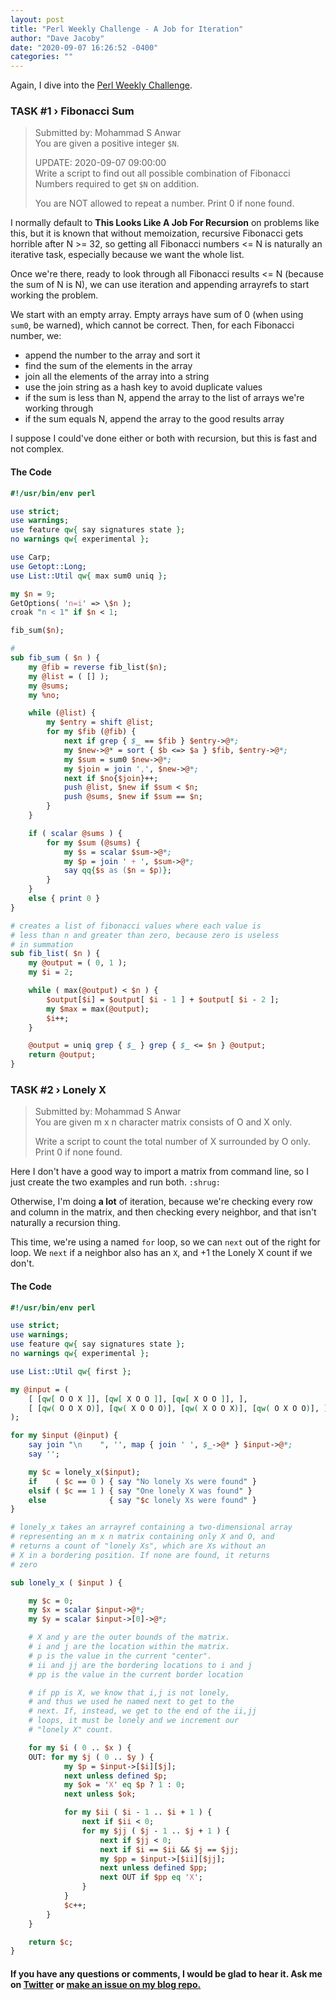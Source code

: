 ```yaml
---
layout: post
title: "Perl Weekly Challenge - A Job for Iteration"
author: "Dave Jacoby"
date: "2020-09-07 16:26:52 -0400"
categories: ""
---
```


Again, I dive into the [Perl Weekly Challenge](https://perlweeklychallenge.org/blog/perl-weekly-challenge-077/).

### TASK #1 › Fibonacci Sum

> Submitted by: Mohammad S Anwar  
> You are given a positive integer `$N`.
>
> UPDATE: 2020-09-07 09:00:00  
> Write a script to find out all possible combination of Fibonacci Numbers required to get `$N` on addition.
>
> You are NOT allowed to repeat a number. Print 0 if none found.

I normally default to **This Looks Like A Job For Recursion** on problems like this, but it is known that without memoization, recursive Fibonacci gets horrible after N >= 32, so getting all Fibonacci numbers <= N is naturally an iterative task, especially because we want the whole list.

Once we're there, ready to look through all Fibonacci results <= N (because the sum of N is N), we can use iteration and appending arrayrefs to start working the problem.

We start with an empty array. Empty arrays have sum of 0 (when using `sum0`, be warned), which cannot be correct. Then, for each Fibonacci number, we:

* append the number to the array and sort it
* find the sum of the elements in the array
* join all the elements of the array into a string
* use the join string as a hash key to avoid duplicate values
* if the sum is less than N, append the array to the list of arrays we're working through
* if the sum equals N, append the array to the good results array

I suppose I could've done either or both with recursion, but this is fast and not complex. 

#### The Code

```perl
#!/usr/bin/env perl

use strict;
use warnings;
use feature qw{ say signatures state };
no warnings qw{ experimental };

use Carp;
use Getopt::Long;
use List::Util qw{ max sum0 uniq };

my $n = 9;
GetOptions( 'n=i' => \$n );
croak "n < 1" if $n < 1;

fib_sum($n);

#
sub fib_sum ( $n ) {
    my @fib = reverse fib_list($n);
    my @list = ( [] );
    my @sums;
    my %no;

    while (@list) {
        my $entry = shift @list;
        for my $fib (@fib) {
            next if grep { $_ == $fib } $entry->@*;
            my $new->@* = sort { $b <=> $a } $fib, $entry->@*;
            my $sum = sum0 $new->@*;
            my $join = join ',', $new->@*;
            next if $no{$join}++;
            push @list, $new if $sum < $n;
            push @sums, $new if $sum == $n;
        }
    }

    if ( scalar @sums ) {
        for my $sum (@sums) {
            my $s = scalar $sum->@*;
            my $p = join ' + ', $sum->@*;
            say qq{$s as ($n = $p)};
        }
    }
    else { print 0 }
}

# creates a list of fibonacci values where each value is
# less than n and greater than zero, because zero is useless
# in summation
sub fib_list( $n ) {
    my @output = ( 0, 1 );
    my $i = 2;

    while ( max(@output) < $n ) {
        $output[$i] = $output[ $i - 1 ] + $output[ $i - 2 ];
        my $max = max(@output);
        $i++;
    }

    @output = uniq grep { $_ } grep { $_ <= $n } @output;
    return @output;
}
```

### TASK #2 › Lonely X

> Submitted by: Mohammad S Anwar  
> You are given m x n character matrix consists of O and X only.
>
> Write a script to count the total number of X surrounded by O only. Print 0 if none found.

Here I don't have a good way to import a matrix from command line, so I just create the two examples and run both. `:shrug:`

Otherwise, I'm doing **a lot** of iteration, because we're checking every row and column in the matrix, and then checking every neighbor, and that isn't naturally a recursion thing.

This time, we're using a named `for` loop, so we can `next` out of the right for loop. We `next` if a neighbor also has an `X`, and +1 the Lonely X count if we don't.

#### The Code

```perl
#!/usr/bin/env perl

use strict;
use warnings;
use feature qw{ say signatures state };
no warnings qw{ experimental };

use List::Util qw{ first };

my @input = (
    [ [qw[ O O X ]], [qw[ X O O ]], [qw[ X O O ]], ],
    [ [qw( O O X O)], [qw( X O O O)], [qw( X O O X)], [qw( O X O O)], ]
);

for my $input (@input) {
    say join "\n    ", '', map { join ' ', $_->@* } $input->@*;
    say '';

    my $c = lonely_x($input);
    if    ( $c == 0 ) { say "No lonely Xs were found" }
    elsif ( $c == 1 ) { say "One lonely X was found" }
    else              { say "$c lonely Xs were found" }
}

# lonely_x takes an arrayref containing a two-dimensional array
# representing an m x n matrix containing only X and O, and
# returns a count of "lonely Xs", which are Xs without an
# X in a bordering position. If none are found, it returns
# zero

sub lonely_x ( $input ) {

    my $c = 0;
    my $x = scalar $input->@*;
    my $y = scalar $input->[0]->@*;

    # X and y are the outer bounds of the matrix. 
    # i and j are the location within the matrix.
    # p is the value in the current "center".
    # ii and jj are the bordering locations to i and j
    # pp is the value in the current border location

    # if pp is X, we know that i,j is not lonely,
    # and thus we used he named next to get to the 
    # next. If, instead, we get to the end of the ii,jj
    # loops, it must be lonely and we increment our 
    # "lonely X" count.

    for my $i ( 0 .. $x ) {
    OUT: for my $j ( 0 .. $y ) {
            my $p = $input->[$i][$j];
            next unless defined $p;
            my $ok = 'X' eq $p ? 1 : 0;
            next unless $ok;

            for my $ii ( $i - 1 .. $i + 1 ) {
                next if $ii < 0;
                for my $jj ( $j - 1 .. $j + 1 ) {
                    next if $jj < 0;
                    next if $i == $ii && $j == $jj;
                    my $pp = $input->[$ii][$jj];
                    next unless defined $pp;
                    next OUT if $pp eq 'X';
                }
            }
            $c++;
        }
    }

    return $c;
}
```

#### If you have any questions or comments, I would be glad to hear it. Ask me on [Twitter](https://twitter.com/jacobydave) or [make an issue on my blog repo.](https://github.com/jacoby/jacoby.github.io)
